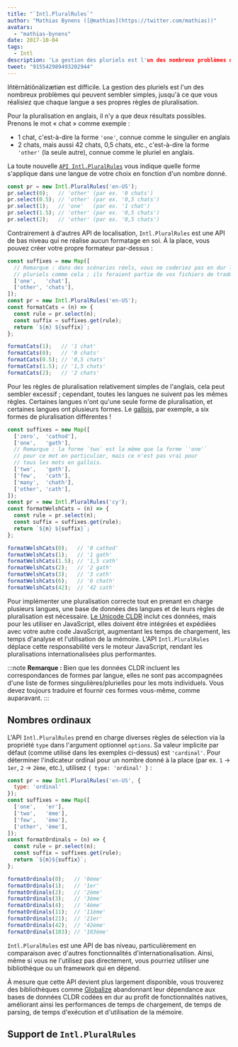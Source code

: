 ```yaml
---
title: "`Intl.PluralRules`"
author: "Mathias Bynens ([@mathias](https://twitter.com/mathias))"
avatars:
  - "mathias-bynens"
date: 2017-10-04
tags:
  - Intl
description: 'La gestion des pluriels est l'un des nombreux problèmes qui peuvent sembler simples, jusqu'à ce que vous réalisiez que chaque langue a ses propres règles de pluralisation. L'API Intl.PluralRules peut vous aider !'
tweet: "915542989493202944"
---
```

Iñtërnâtiônàlizætiøn est difficile. La gestion des pluriels est l'un des nombreux problèmes qui peuvent sembler simples, jusqu'à ce que vous réalisiez que chaque langue a ses propres règles de pluralisation.

Pour la pluralisation en anglais, il n'y a que deux résultats possibles. Prenons le mot « chat » comme exemple :

- 1 chat, c'est-à-dire la forme `'one'`, connue comme le singulier en anglais
- 2 chats, mais aussi 42 chats, 0,5 chats, etc., c'est-à-dire la forme `'other'` (la seule autre), connue comme le pluriel en anglais.

La toute nouvelle [`API Intl.PluralRules`](https://github.com/tc39/proposal-intl-plural-rules) vous indique quelle forme s'applique dans une langue de votre choix en fonction d'un nombre donné.

```js
const pr = new Intl.PluralRules('en-US');
pr.select(0);   // 'other' (par ex. '0 chats')
pr.select(0.5); // 'other' (par ex. '0,5 chats')
pr.select(1);   // 'one'   (par ex. '1 chat')
pr.select(1.5); // 'other' (par ex. '0,5 chats')
pr.select(2);   // 'other' (par ex. '0,5 chats')
```

<!--truncate-->
Contrairement à d'autres API de localisation, `Intl.PluralRules` est une API de bas niveau qui ne réalise aucun formatage en soi. À la place, vous pouvez créer votre propre formateur par-dessus :

```js
const suffixes = new Map([
  // Remarque : dans des scénarios réels, vous ne coderiez pas en dur les
  // pluriels comme cela ; ils feraient partie de vos fichiers de traduction.
  ['one',   'chat'],
  ['other', 'chats'],
]);
const pr = new Intl.PluralRules('en-US');
const formatCats = (n) => {
  const rule = pr.select(n);
  const suffix = suffixes.get(rule);
  return `${n} ${suffix}`;
};

formatCats(1);   // '1 chat'
formatCats(0);   // '0 chats'
formatCats(0.5); // '0,5 chats'
formatCats(1.5); // '1,5 chats'
formatCats(2);   // '2 chats'
```

Pour les règles de pluralisation relativement simples de l'anglais, cela peut sembler excessif ; cependant, toutes les langues ne suivent pas les mêmes règles. Certaines langues n'ont qu'une seule forme de pluralisation, et certaines langues ont plusieurs formes. Le [gallois](http://unicode.org/cldr/charts/latest/supplemental/language_plural_rules.html#rules), par exemple, a six formes de pluralisation différentes !

```js
const suffixes = new Map([
  ['zero',  'cathod'],
  ['one',   'gath'],
  // Remarque : la forme `two` est la même que la forme `'one'`
  // pour ce mot en particulier, mais ce n'est pas vrai pour
  // tous les mots en gallois.
  ['two',   'gath'],
  ['few',   'cath'],
  ['many',  'chath'],
  ['other', 'cath'],
]);
const pr = new Intl.PluralRules('cy');
const formatWelshCats = (n) => {
  const rule = pr.select(n);
  const suffix = suffixes.get(rule);
  return `${n} ${suffix}`;
};

formatWelshCats(0);   // '0 cathod'
formatWelshCats(1);   // '1 gath'
formatWelshCats(1.5); // '1,5 cath'
formatWelshCats(2);   // '2 gath'
formatWelshCats(3);   // '3 cath'
formatWelshCats(6);   // '6 chath'
formatWelshCats(42);  // '42 cath'
```

Pour implémenter une pluralisation correcte tout en prenant en charge plusieurs langues, une base de données des langues et de leurs règles de pluralisation est nécessaire. [Le Unicode CLDR](http://cldr.unicode.org/) inclut ces données, mais pour les utiliser en JavaScript, elles doivent être intégrées et expédiées avec votre autre code JavaScript, augmentant les temps de chargement, les temps d'analyse et l'utilisation de la mémoire. L'API `Intl.PluralRules` déplace cette responsabilité vers le moteur JavaScript, rendant les pluralisations internationalisées plus performantes.

:::note
**Remarque :** Bien que les données CLDR incluent les correspondances de formes par langue, elles ne sont pas accompagnées d'une liste de formes singulières/plurielles pour les mots individuels. Vous devez toujours traduire et fournir ces formes vous-même, comme auparavant.
:::

## Nombres ordinaux

L'API `Intl.PluralRules` prend en charge diverses règles de sélection via la propriété `type` dans l'argument optionnel `options`. Sa valeur implicite par défaut (comme utilisé dans les exemples ci-dessus) est `'cardinal'`. Pour déterminer l'indicateur ordinal pour un nombre donné à la place (par ex. `1` → `1er`, `2` → `2ème`, etc.), utilisez `{ type: 'ordinal' }` :

```js
const pr = new Intl.PluralRules('en-US', {
  type: 'ordinal'
});
const suffixes = new Map([
  ['one',   'er'],
  ['two',   'ème'],
  ['few',   'ème'],
  ['other', 'ème'],
]);
const formatOrdinals = (n) => {
  const rule = pr.select(n);
  const suffix = suffixes.get(rule);
  return `${n}${suffix}`;
};

formatOrdinals(0);   // '0ème'
formatOrdinals(1);   // '1er'
formatOrdinals(2);   // '2ème'
formatOrdinals(3);   // '3ème'
formatOrdinals(4);   // '4ème'
formatOrdinals(11);  // '11ème'
formatOrdinals(21);  // '21er'
formatOrdinals(42);  // '42ème'
formatOrdinals(103); // '103ème'
```

`Intl.PluralRules` est une API de bas niveau, particulièrement en comparaison avec d'autres fonctionnalités d'internationalisation. Ainsi, même si vous ne l'utilisez pas directement, vous pourriez utiliser une bibliothèque ou un framework qui en dépend.

À mesure que cette API devient plus largement disponible, vous trouverez des bibliothèques comme [Globalize](https://github.com/globalizejs/globalize#plural-module) abandonnant leur dépendance aux bases de données CLDR codées en dur au profit de fonctionnalités natives, améliorant ainsi les performances de temps de chargement, de temps de parsing, de temps d'exécution et d'utilisation de la mémoire.

## Support de `Intl.PluralRules`

<feature-support chrome="63 /blog/v8-release-63"
                 firefox="58"
                 safari="13"
                 nodejs="10"
                 babel="non"></feature-support>
